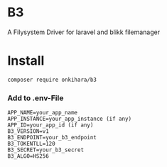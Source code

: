 # B3

A Filysystem Driver for laravel and blikk filemanager

# Install

```bash
composer require onkihara/b3
```

### Add to .env-File

```
APP_NAME=your_app_name
APP_INSTANCE=your_app_instance (if any)
APP_ID=your_app_id (if any)
B3_VERSION=v1
B3_ENDPOINT=your_b3_endpoint
B3_TOKENTLL=120
B3_SECRET=your_b3_secret
B3_ALGO=HS256
```

